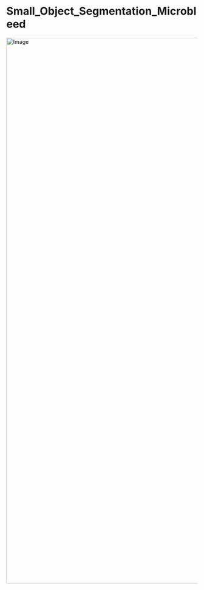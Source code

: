 # Small_Object_Segmentation_Microbleed


<img width="1434" alt="Image" src="https://github.com/user-attachments/assets/ab82fe03-404c-43fd-8208-ba7e3839c100" />
